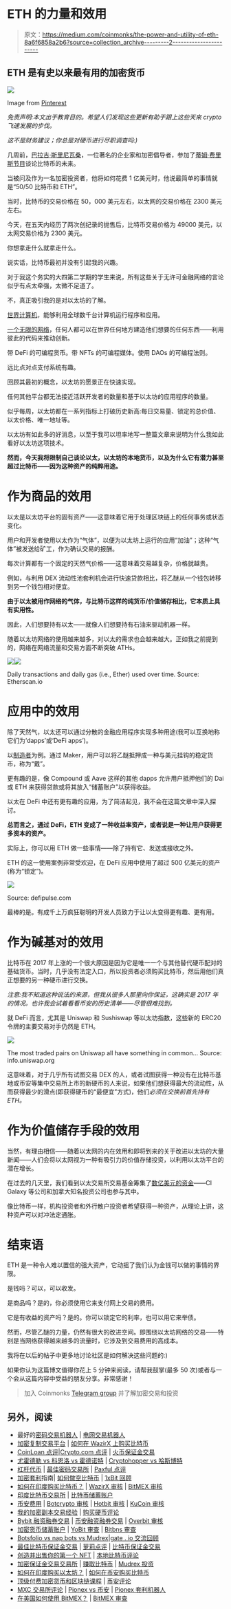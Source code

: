 # ETH 的力量和效用

> 原文：<https://medium.com/coinmonks/the-power-and-utility-of-eth-8a6f6858a2b6?source=collection_archive---------2----------------------->

## ETH 是有史以来最有用的加密货币

![](img/f0fc1c760f0b3cf888f271116b776415.png)

Image from [Pinterest](https://www.pinterest.com/ethereum/ethereum-wallpapers/)

*免责声明:本文出于教育目的。希望人们发现这些更新有助于跟上这些天来 crypto 飞速发展的步伐。*

*这不是财务建议；你总是对硬币进行尽职调查吗:)*

几周前，[巴拉吉·斯里尼瓦桑](https://twitter.com/balajis)，一位著名的企业家和加密倡导者，参加了[蒂姆·费里斯节目](https://tim.blog/2021/03/24/balaji-srinivasan/)谈论比特币的未来。

当被问及作为一名加密投资者，他将如何花费 1 亿美元时，他说最简单的事情就是“50/50 比特币和 ETH”。

当时，比特币的交易价格在 50，000 美元左右，以太网的交易价格在 2300 美元左右。

今天，在五天内经历了两次创纪录的抛售后，比特币交易价格为 49000 美元，以太网交易价格为 2300 美元。

你想拿走什么就拿走什么。

说实话，比特币最初并没有引起我的兴趣。

对于我这个务实的大四第二学期的学生来说，所有这些关于无许可金融网络的言论似乎有点太牵强，太微不足道了。

不，真正吸引我的是对以太坊的了解。

[世界计算机](https://www.coindesk.com/whats-big-idea-behind-ethereums-world-computer)，能够利用全球数千台计算机运行程序和应用。

[一个无限的网络](https://thedailygwei.substack.com/p/the-infinity-network-the-daily-gwei?token=eyJ1c2VyX2lkIjo1NDE1NTA1LCJwb3N0X2lkIjozNTMyODQ1OCwiXyI6Ik9FZU5aIiwiaWF0IjoxNjE5MjI5NDQzLCJleHAiOjE2MTkyMzMwNDMsImlzcyI6InB1Yi01Mjg5MyIsInN1YiI6InBvc3QtcmVhY3Rpb24ifQ.FMry7ePncf-Jahu43SKzFckHJ9AJCj2or6ujBiGNC3k)，任何人都可以在世界任何地方建造他们想要的任何东西——利用彼此的代码来推动创新。

带 DeFi 的可编程货币。带 NFTs 的可编程媒体。使用 DAOs 的可编程法则。

远比点对点支付系统有趣。

回顾其最初的概念，以太坊的愿景正在快速实现。

任何其他平台都无法接近活跃开发者的数量和基于以太坊的应用程序的数量。

似乎每周，以太坊都在一系列指标上打破历史新高:每日交易量、锁定的总价值、以太价格、唯一地址等。

以太坊有如此多的好消息，以至于我可以坦率地写一整篇文章来说明为什么我如此看好以太坊这项技术。

**然而，今天我将限制自己谈论以太，以太坊的本地货币，以及为什么它有潜力甚至超过比特币——因为这种资产的纯粹用途。**

# 作为商品的效用

以太是以太坊平台的固有资产——这意味着它用于处理区块链上的任何事务或状态变化。

用户和开发者使用以太作为“气体”，以便为以太坊上运行的应用“加油”；这种“气体”被发送给矿工，作为确认交易的报酬。

每次计算都有一个固定的天然气价格——这意味着交易越复杂，价格就越贵。

例如，与利用 DEX 流动性池套利机会进行快速贷款相比，将乙醚从一个钱包转移到另一个钱包相对便宜。

**由于以太被用作网络的气体，与比特币这样的纯货币/价值储存相比，它本质上具有实用性。**

因此，人们想要持有以太——就像人们想要持有石油来驱动机器一样。

随着以太坊网络的使用越来越多，对以太的需求也会越来越大。正如我之前提到的，网络在网络流量和交易方面不断突破 ATHs。

![](img/a599d84d7d84921531ea70dd6b939836.png)![](img/61a8a59e235f31a42ab11e7c2fe24139.png)

Daily transactions and daily gas (i.e., Ether) used over time. Source: Etherscan.io

# 应用中的效用

除了天然气，以太还可以通过分散的金融应用程序实现多种用途(我可以互换地称它们为‘dapps’或‘DeFi apps’)。

以[制造者](https://makerdao.com/en/)为例。通过 Maker，用户可以将乙醚抵押成一种与美元挂钩的稳定货币，称为“戴”。

更有趣的是，像 Compound 或 Aave 这样的其他 dapps 允许用户抵押他们的 Dai 或 ETH 来获得贷款或将其放入“储蓄账户”以获得收益。

以太在 DeFi 中还有更有趣的应用，为了简洁起见，我不会在这篇文章中深入探讨。

**总而言之，通过 DeFi，ETH 变成了一种收益率资产，或者说是一种让用户获得更多资本的资产。**

实际上，你可以用 ETH 做一些事情——除了持有它、发送或接收之外。

ETH 的这一使用案例非常受欢迎，在 DeFi 应用中使用了超过 500 亿美元的资产(称为“锁定”)。

![](img/068c1f26c6e009a6a01c35736e9216fe.png)

Source: defipulse.com

最棒的是。有成千上万疯狂聪明的开发人员致力于让以太变得更有趣、更有用。

# 作为碱基对的效用

比特币在 2017 年上涨的一个很大原因是因为它是唯一一个与其他替代硬币配对的基础货币。当时，几乎没有法定入口，所以投资者必须购买比特币，然后用他们真正想要的另一种硬币进行交换。

*注意:我不知道这种说法的来源，但我从很多人那里向你保证，这确实是 2017 年的情况。也许我会试着看看币安的历史清单——尽管很难找到。*

就 DeFi 而言，尤其是 Uniswap 和 Sushiswap 等以太坊指数，这些新的 ERC20 令牌的主要交易对手仍然是 ETH。

![](img/31447787485bb283a798bb6e8d3f4e9f.png)

The most traded pairs on Uniswap all have something in common… Source: info.uniswap.org

这意味着，对于几乎所有试图交易 DEX 的人，或者试图获得一种没有在比特币基地或币安等集中交易所上市的新硬币的人来说，如果他们想获得最大的流动性，从而获得最少的滑点(即获得硬币的“最便宜”方式)，他们*必须在交换前首先持有 ETH。*

# 作为价值储存手段的效用

当然，有理由相信——随着以太网的内在效用和即将到来的关于改进以太坊的大量新闻——人们会将以太网视为一种有吸引力的价值存储投资，以利用以太坊平台的潜在增长。

在过去的几天里，我们看到以太交易所交易基金筹集了[数亿美元的资金](https://decrypt.co/68802/ethereum-etfs-trading-volume-million)——CI Galaxy 等公司和加拿大知名投资公司也参与其中。

像比特币一样，机构投资者和外行散户投资者希望获得一种资产，从理论上讲，这种资产可以对冲法定通胀。

# 结束语

ETH 是一种令人难以置信的强大资产，它动摇了我们认为金钱可以做的事情的界限。

是钱吗？可以，可以收发。

是商品吗？是的，你必须使用它来支付网上交易的费用。

它是有收益的资产吗？是的。你可以锁定它的利率，也可以用它来举债。

然而，尽管乙醚的力量，仍然有很大的改进空间。即围绕以太坊网络的交易——特别是当网络获得越来越多的流量时，它涉及到交易费用的高成本。

我将在以后的帖子中更多地讨论社区是如何解决这些问题的:)

如果你认为这篇博文值得你花上 5 分钟来阅读，请帮我鼓掌(最多 50 次)或者与一个会从这篇内容中受益的朋友分享。非常感谢！

> 加入 Coinmonks [Telegram group](https://t.me/joinchat/PmKOYQ9NNKZlZGNl) 并了解加密交易和投资

## 另外，阅读

*   最好的[密码交易机器人](/coinmonks/crypto-trading-bot-c2ffce8acb2a) | [电网交易机器人](https://blog.coincodecap.com/grid-trading)
*   [加密复制交易平台](/coinmonks/top-10-crypto-copy-trading-platforms-for-beginners-d0c37c7d698c) | [如何在 WazirX 上购买比特币](/coinmonks/buy-bitcoin-on-wazirx-2d12b7989af1)
*   [CoinLoan 点评](/coinmonks/coinloan-review-18128b9badc4)|[Crypto.com 点评](/coinmonks/crypto-com-review-f143dca1f74c) | [火币保证金交易](/coinmonks/huobi-margin-trading-b3b06cdc1519)
*   [尤霍德勒 vs 科恩洛 vs 霍德诺特](/coinmonks/youhodler-vs-coinloan-vs-hodlnaut-b1050acde55a) | [Cryptohopper vs 哈斯博特](https://blog.coincodecap.com/cryptohopper-vs-haasbot)
*   [杠杆代币](/coinmonks/leveraged-token-3f5257808b22) | [最佳密码交易所](/coinmonks/crypto-exchange-dd2f9d6f3769) | [Paxful 点评](/coinmonks/paxful-review-4daf2354ab70)
*   [加密套利](/coinmonks/crypto-arbitrage-guide-how-to-make-money-as-a-beginner-62bfe5c868f6)指南| [如何做空比特币](/coinmonks/how-to-short-bitcoin-568a2d0b4ae5) | [1xBit 回顾](https://blog.coincodecap.com/1xbit-review)
*   [如何在印度购买比特币？](/coinmonks/buy-bitcoin-in-india-feb50ddfef94) | [WazirX 审核](/coinmonks/wazirx-review-5c811b074f5b) | [BitMEX 审核](https://blog.coincodecap.com/bitmex-review)
*   [印度比特币交易所](/coinmonks/bitcoin-exchange-in-india-7f1fe79715c9) | [比特币储蓄账户](/coinmonks/bitcoin-savings-account-e65b13f92451)
*   [币安费用](/coinmonks/binance-fees-8588ec17965) | [Botcrypto 审核](/coinmonks/botcrypto-review-2021-build-your-own-trading-bot-coincodecap-6b8332d736c7) | [Hotbit 审核](/coinmonks/hotbit-review-cd5bec41dafb) | [KuCoin 审核](https://blog.coincodecap.com/kucoin-review)
*   [我的加密副本交易经验](/coinmonks/my-experience-with-crypto-copy-trading-d6feb2ce3ac5) | [购买硬币评论](https://blog.coincodecap.com/buycoins-review)
*   [Bybit 融资融券交易](/coinmonks/bybit-margin-trading-e5071676244e) | [币安融资融券交易](/coinmonks/binance-margin-trading-c9eb5e9d2116) | [Overbit 审核](/coinmonks/overbit-review-9446ed4f2188)
*   [加密货币储蓄账户](/coinmonks/cryptocurrency-savings-accounts-be3bc0feffbf) | [YoBit 审查](/coinmonks/yobit-review-175464162c62) | [Bitbns 审查](/coinmonks/bitbns-review-38256a07e161)
*   [Botsfolio vs nap bots vs Mudrex](/coinmonks/botsfolio-vs-napbots-vs-mudrex-c81344970c02)|[gate . io 交流回顾](/coinmonks/gate-io-exchange-review-61bf87b7078f)
*   [最佳比特币保证金交易](/coinmonks/bitcoin-margin-trading-exchange-bcbfcbf7b8e3) | [萝莉点评](/coinmonks/lolli-review-e6ddc7895ad8) | [比特币保证金交易](https://blog.coincodecap.com/bityard-margin-trading)
*   [创造并出售你的第一个 NFT](https://blog.coincodecap.com/create-nft) | [本地比特币评论](/coinmonks/localbitcoins-review-6cc001c6ed56)
*   [加密保证金交易交易所](/coinmonks/crypto-margin-trading-exchanges-428b1f7ad108) | [赚取比特币](/coinmonks/earn-bitcoin-6e8bd3c592d9) | [Mudrex 投资](https://blog.coincodecap.com/mudrex-invest-review-the-best-way-to-invest-in-crypto)
*   [如何在印度购买以太坊？](https://blog.coincodecap.com/buy-ethereum-in-india) | [如何在币安购买比特币](https://blog.coincodecap.com/buy-bitcoin-binance)
*   [顶级付费加密货币和区块链课程](https://blog.coincodecap.com/blockchain-courses) | [币安评论](/coinmonks/binance-review-ee10d3bf3b6e)
*   [MXC 交易所评论](/coinmonks/mxc-exchange-review-3af0ec1cba8c) | [Pionex vs 币安](https://blog.coincodecap.com/pionex-vs-binance) | [Pionex 套利机器人](https://blog.coincodecap.com/pionex-arbitrage-bot)
*   [在美国如何使用 BitMEX？](https://blog.coincodecap.com/use-bitmex-in-usa) | [BitMEX 审查](https://blog.coincodecap.com/bitmex-review)